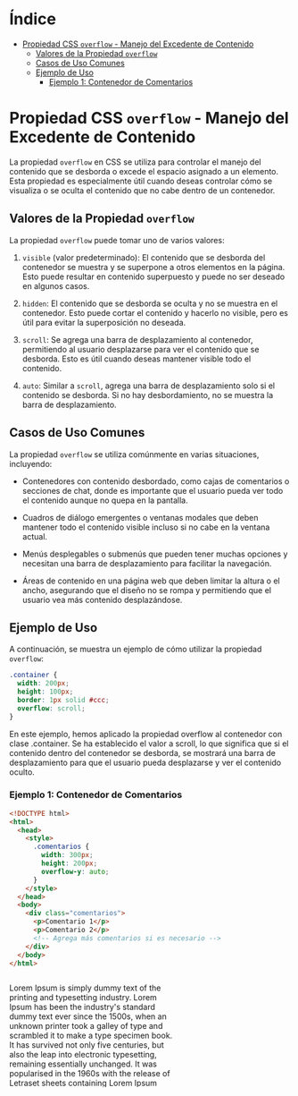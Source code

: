 # Índice

- [Propiedad CSS `overflow` - Manejo del Excedente de Contenido](#propiedad-css-overflow---manejo-del-excedente-de-contenido)
  - [Valores de la Propiedad `overflow`](#valores-de-la-propiedad-overflow)
  - [Casos de Uso Comunes](#casos-de-uso-comunes)
  - [Ejemplo de Uso](#ejemplo-de-uso)
    - [Ejemplo 1: Contenedor de Comentarios](#ejemplo-1-contenedor-de-comentarios)

# Propiedad CSS `overflow` - Manejo del Excedente de Contenido

La propiedad `overflow` en CSS se utiliza para controlar el manejo del contenido que se desborda o excede el espacio asignado a un elemento. Esta propiedad es especialmente útil cuando deseas controlar cómo se visualiza o se oculta el contenido que no cabe dentro de un contenedor.

## Valores de la Propiedad `overflow`

La propiedad `overflow` puede tomar uno de varios valores:

1. `visible` (valor predeterminado): El contenido que se desborda del contenedor se muestra y se superpone a otros elementos en la página. Esto puede resultar en contenido superpuesto y puede no ser deseado en algunos casos.

2. `hidden`: El contenido que se desborda se oculta y no se muestra en el contenedor. Esto puede cortar el contenido y hacerlo no visible, pero es útil para evitar la superposición no deseada.

3. `scroll`: Se agrega una barra de desplazamiento al contenedor, permitiendo al usuario desplazarse para ver el contenido que se desborda. Esto es útil cuando deseas mantener visible todo el contenido.

4. `auto`: Similar a `scroll`, agrega una barra de desplazamiento solo si el contenido se desborda. Si no hay desbordamiento, no se muestra la barra de desplazamiento.

## Casos de Uso Comunes

La propiedad `overflow` se utiliza comúnmente en varias situaciones, incluyendo:

- Contenedores con contenido desbordado, como cajas de comentarios o secciones de chat, donde es importante que el usuario pueda ver todo el contenido aunque no quepa en la pantalla.

- Cuadros de diálogo emergentes o ventanas modales que deben mantener todo el contenido visible incluso si no cabe en la ventana actual.

- Menús desplegables o submenús que pueden tener muchas opciones y necesitan una barra de desplazamiento para facilitar la navegación.

- Áreas de contenido en una página web que deben limitar la altura o el ancho, asegurando que el diseño no se rompa y permitiendo que el usuario vea más contenido desplazándose.

## Ejemplo de Uso

A continuación, se muestra un ejemplo de cómo utilizar la propiedad `overflow`:

```css
.container {
  width: 200px;
  height: 100px;
  border: 1px solid #ccc;
  overflow: scroll;
}
```

En este ejemplo, hemos aplicado la propiedad overflow al contenedor con clase .container. Se ha establecido el valor a scroll, lo que significa que si el contenido dentro del contenedor se desborda, se mostrará una barra de desplazamiento para que el usuario pueda desplazarse y ver el contenido oculto.

### Ejemplo 1: Contenedor de Comentarios

```html
<!DOCTYPE html>
<html>
  <head>
    <style>
      .comentarios {
        width: 300px;
        height: 200px;
        overflow-y: auto;
      }
    </style>
  </head>
  <body>
    <div class="comentarios">
      <p>Comentario 1</p>
      <p>Comentario 2</p>
      <!-- Agrega más comentarios si es necesario -->
    </div>
  </body>
</html>
```

<!DOCTYPE html>
<html>
<head>
  <style>
    .comentarios {
      width: 300px;
      height: 200px;
      overflow-y: auto;
    }
  </style>
</head>
<body>
  <div class="comentarios">
    <p>Lorem Ipsum is simply dummy text of the printing and typesetting industry. Lorem Ipsum has been the industry's standard dummy text ever since the 1500s, when an unknown printer took a galley of type and scrambled it to make a type specimen book. It has survived not only five centuries, but also the leap into electronic typesetting, remaining essentially unchanged. It was popularised in the 1960s with the release of Letraset sheets containing Lorem Ipsum passages, and more recently with desktop publishing software like Aldus PageMaker including versions of Lorem Ipsum.</p>
  </div>
</body>
</html>
